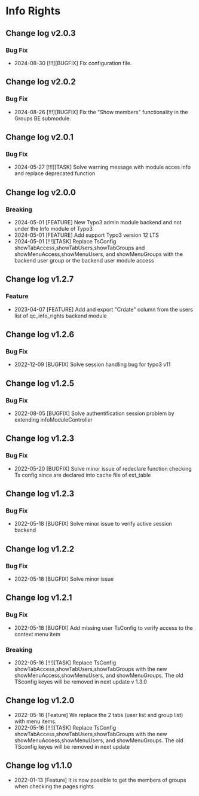 # Info Rights

## Change log v2.0.3
### Bug Fix
- 2024-08-30 [!!!][BUGFIX] Fix configuration file.

## Change log v2.0.2
### Bug Fix
- 2024-08-26 [!!!][BUGFIX] Fix the "Show members" functionality in the Groups BE submodule.

## Change log v2.0.1
### Bug Fix
- 2024-05-27 [!!!][TASK] Solve warning message with module acces info and replace deprecated function

## Change log v2.0.0
### Breaking

- 2024-05-01 [FEATURE] New Typo3 admin module backend and not under the Info module of Typo3
- 2024-05-01 [FEATURE] Add support Typo3 version 12 LTS
- 2024-05-01 [!!!][TASK] Replace TsConfig showTabAccess,showTabUsers,showTabGroups and showMenuAccess,showMenuUsers, and showMenuGroups with the backend user group or the backend user module access


## Change log v1.2.7
### Feature
- 2023-04-07 [FEATURE]  Add and export "Crdate" column from the users list of qc_info_rights backend module

## Change log v1.2.6
### Bug Fix
- 2022-12-09 [BUGFIX]  Solve session handling bug for typo3 v11

## Change log v1.2.5
### Bug Fix
- 2022-08-05 [BUGFIX]  Solve authentification session problem by extending infoModuleController

## Change log v1.2.3
### Bug Fix

- 2022-05-20 [BUGFIX] Solve minor issue of redeclare function checking Ts config since are declared into cache file of ext_table
## Change log v1.2.3
### Bug Fix

- 2022-05-18 [BUGFIX] Solve minor issue to verify active session backend
## Change log v1.2.2
### Bug Fix

- 2022-05-18 [BUGFIX] Solve minor issue
## Change log v1.2.1
### Bug Fix

- 2022-05-18 [BUGFIX] Add missing user TsConfig to verify access to the context menu item
### Breaking

- 2022-05-16 [!!!][TASK]  Replace TsConfig showTabAccess,showTabUsers,showTabGroups with the new showMenuAccess,showMenuUsers, and showMenuGroups. The old TSconfig keyes will be removed in next update v 1.3.0


## Change log  v1.2.0
- 2022-05-16 [Feature] We replace the 2 tabs (user list and group list) with menu items.
- 2022-05-16 [!!!][TASK]  Replace TsConfig showTabAccess,showTabUsers,showTabGroups with the new showMenuAccess,showMenuUsers, and showMenuGroups. The old TSconfig keyes will be removed in next update
## Change log  v1.1.0
- 2022-01-13 [Feature] It is now possible to get the members of groups when checking the pages rights
